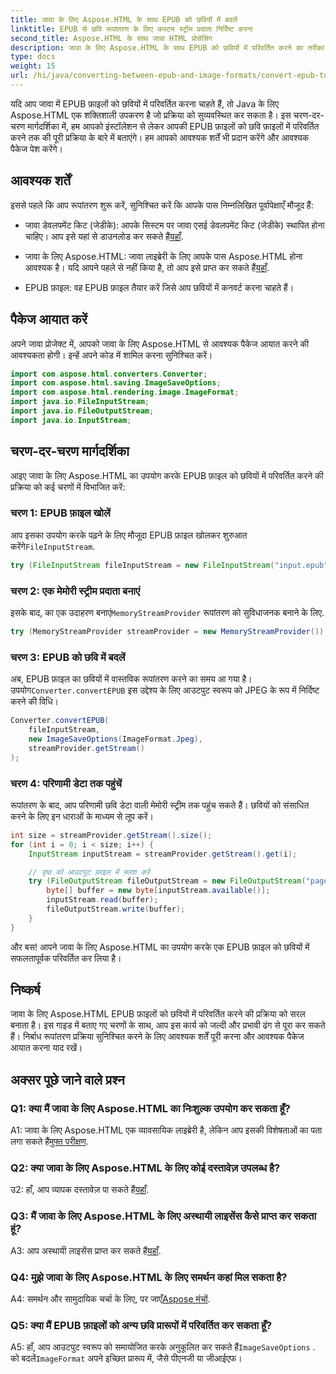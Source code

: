 ```yaml
---
title: जावा के लिए Aspose.HTML के साथ EPUB को छवियों में बदलें
linktitle: EPUB से छवि रूपांतरण के लिए कस्टम स्ट्रीम प्रदाता निर्दिष्ट करना
second_title: Aspose.HTML के साथ जावा HTML प्रोसेसिंग
description: जावा के लिए Aspose.HTML के साथ EPUB को छवियों में परिवर्तित करने का तरीका जानें। निर्बाध रूपांतरण के लिए चरण-दर-चरण मार्गदर्शिका।
type: docs
weight: 15
url: /hi/java/converting-between-epub-and-image-formats/convert-epub-to-image-specify-custom-stream-provider/
---
```

यदि आप जावा में EPUB फ़ाइलों को छवियों में परिवर्तित करना चाहते हैं, तो Java के लिए Aspose.HTML एक शक्तिशाली उपकरण है जो प्रक्रिया को सुव्यवस्थित कर सकता है। इस चरण-दर-चरण मार्गदर्शिका में, हम आपको इंस्टॉलेशन से लेकर आपकी EPUB फ़ाइलों को छवि फ़ाइलों में परिवर्तित करने तक की पूरी प्रक्रिया के बारे में बताएंगे। हम आपको आवश्यक शर्तें भी प्रदान करेंगे और आवश्यक पैकेज पेश करेंगे।

## आवश्यक शर्तें

इससे पहले कि आप रूपांतरण शुरू करें, सुनिश्चित करें कि आपके पास निम्नलिखित पूर्वापेक्षाएँ मौजूद हैं:

- जावा डेवलपमेंट किट (जेडीके): आपके सिस्टम पर जावा एसई डेवलपमेंट किट (जेडीके) स्थापित होना चाहिए। आप इसे यहां से डाउनलोड कर सकते हैं[यहाँ](https://www.oracle.com/java/technologies/javase-downloads.html).

-  जावा के लिए Aspose.HTML: जावा लाइब्रेरी के लिए आपके पास Aspose.HTML होना आवश्यक है। यदि आपने पहले से नहीं किया है, तो आप इसे प्राप्त कर सकते हैं[यहाँ](https://releases.aspose.com/html/java/).

- EPUB फ़ाइल: वह EPUB फ़ाइल तैयार करें जिसे आप छवियों में कनवर्ट करना चाहते हैं।

## पैकेज आयात करें

अपने जावा प्रोजेक्ट में, आपको जावा के लिए Aspose.HTML से आवश्यक पैकेज आयात करने की आवश्यकता होगी। इन्हें अपने कोड में शामिल करना सुनिश्चित करें।

```java
import com.aspose.html.converters.Converter;
import com.aspose.html.saving.ImageSaveOptions;
import com.aspose.html.rendering.image.ImageFormat;
import java.io.FileInputStream;
import java.io.FileOutputStream;
import java.io.InputStream;
```

## चरण-दर-चरण मार्गदर्शिका

आइए जावा के लिए Aspose.HTML का उपयोग करके EPUB फ़ाइल को छवियों में परिवर्तित करने की प्रक्रिया को कई चरणों में विभाजित करें:

### चरण 1: EPUB फ़ाइल खोलें

 आप इसका उपयोग करके पढ़ने के लिए मौजूदा EPUB फ़ाइल खोलकर शुरुआत करेंगे`FileInputStream`.

```java
try (FileInputStream fileInputStream = new FileInputStream("input.epub")) {
```

### चरण 2: एक मेमोरी स्ट्रीम प्रदाता बनाएं

 इसके बाद, का एक उदाहरण बनाएं`MemoryStreamProvider` रूपांतरण को सुविधाजनक बनाने के लिए.

```java
try (MemoryStreamProvider streamProvider = new MemoryStreamProvider()) {
```

### चरण 3: EPUB को छवि में बदलें

 अब, EPUB फ़ाइल का छवियों में वास्तविक रूपांतरण करने का समय आ गया है। उपयोग`Converter.convertEPUB` इस उद्देश्य के लिए आउटपुट स्वरूप को JPEG के रूप में निर्दिष्ट करने की विधि।

```java
Converter.convertEPUB(
    fileInputStream,
    new ImageSaveOptions(ImageFormat.Jpeg),
    streamProvider.getStream()
);
```

### चरण 4: परिणामी डेटा तक पहुंचें

रूपांतरण के बाद, आप परिणामी छवि डेटा वाली मेमोरी स्ट्रीम तक पहुंच सकते हैं। छवियों को संसाधित करने के लिए इन धाराओं के माध्यम से लूप करें।

```java
int size = streamProvider.getStream().size();
for (int i = 0; i < size; i++) {
    InputStream inputStream = streamProvider.getStream().get(i);

    // पृष्ठ को आउटपुट फ़ाइल में फ़्लश करें
    try (FileOutputStream fileOutputStream = new FileOutputStream("page_" + (i + 1) + ".jpg")) {
        byte[] buffer = new byte[inputStream.available()];
        inputStream.read(buffer);
        fileOutputStream.write(buffer);
    }
}
```

और बस! आपने जावा के लिए Aspose.HTML का उपयोग करके एक EPUB फ़ाइल को छवियों में सफलतापूर्वक परिवर्तित कर लिया है।

## निष्कर्ष

जावा के लिए Aspose.HTML EPUB फ़ाइलों को छवियों में परिवर्तित करने की प्रक्रिया को सरल बनाता है। इस गाइड में बताए गए चरणों के साथ, आप इस कार्य को जल्दी और प्रभावी ढंग से पूरा कर सकते हैं। निर्बाध रूपांतरण प्रक्रिया सुनिश्चित करने के लिए आवश्यक शर्तें पूरी करना और आवश्यक पैकेज आयात करना याद रखें।

## अक्सर पूछे जाने वाले प्रश्न

### Q1: क्या मैं जावा के लिए Aspose.HTML का निःशुल्क उपयोग कर सकता हूँ?

 A1: जावा के लिए Aspose.HTML एक व्यावसायिक लाइब्रेरी है, लेकिन आप इसकी विशेषताओं का पता लगा सकते हैं[मुफ्त परीक्षण](https://releases.aspose.com/html/java).

### Q2: क्या जावा के लिए Aspose.HTML के लिए कोई दस्तावेज़ उपलब्ध है?

 उ2: हाँ, आप व्यापक दस्तावेज़ पा सकते हैं[यहाँ](https://reference.aspose.com/html/java/).

### Q3: मैं जावा के लिए Aspose.HTML के लिए अस्थायी लाइसेंस कैसे प्राप्त कर सकता हूं?

 A3: आप अस्थायी लाइसेंस प्राप्त कर सकते हैं[यहाँ](https://purchase.aspose.com/temporary-license/).

### Q4: मुझे जावा के लिए Aspose.HTML के लिए समर्थन कहां मिल सकता है?

 A4: समर्थन और सामुदायिक चर्चा के लिए, पर जाएँ[Aspose मंचों](https://forum.aspose.com/).

### Q5: क्या मैं EPUB फ़ाइलों को अन्य छवि प्रारूपों में परिवर्तित कर सकता हूँ?

 A5: हाँ, आप आउटपुट स्वरूप को समायोजित करके अनुकूलित कर सकते हैं`ImageSaveOptions` . को बदलें`ImageFormat` अपने इच्छित प्रारूप में, जैसे पीएनजी या जीआईएफ।
